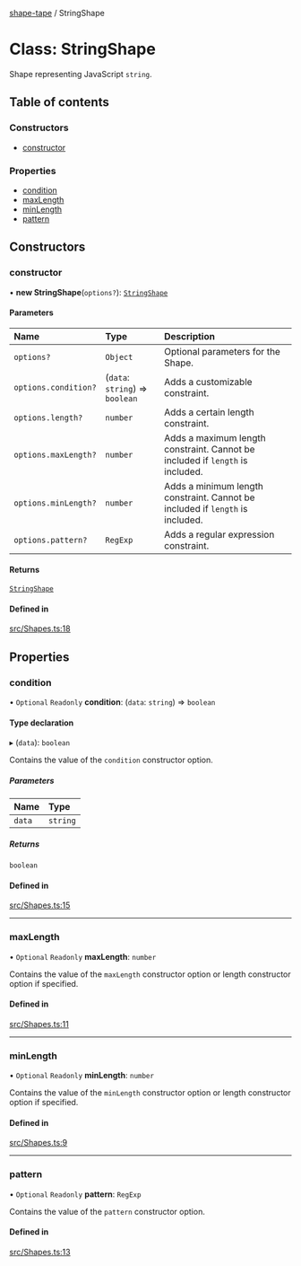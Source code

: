 [shape-tape](../index.md) / StringShape

# Class: StringShape

Shape representing JavaScript `string`.

## Table of contents

### Constructors

- [constructor](StringShape.md#constructor)

### Properties

- [condition](StringShape.md#condition)
- [maxLength](StringShape.md#maxlength)
- [minLength](StringShape.md#minlength)
- [pattern](StringShape.md#pattern)

## Constructors

### constructor

• **new StringShape**(`options?`): [`StringShape`](StringShape.md)

#### Parameters

| Name | Type | Description |
| :------ | :------ | :------ |
| `options?` | `Object` | Optional parameters for the Shape. |
| `options.condition?` | (`data`: `string`) => `boolean` | Adds a customizable constraint. |
| `options.length?` | `number` | Adds a certain length constraint. |
| `options.maxLength?` | `number` | Adds a maximum length constraint. Cannot be included if `length` is included. |
| `options.minLength?` | `number` | Adds a minimum length constraint. Cannot be included if `length` is included. |
| `options.pattern?` | `RegExp` | Adds a regular expression constraint. |

#### Returns

[`StringShape`](StringShape.md)

#### Defined in

[src/Shapes.ts:18](https://github.com/paulbarmstrong/shape-tape/blob/main/src/Shapes.ts#L18)

## Properties

### condition

• `Optional` `Readonly` **condition**: (`data`: `string`) => `boolean`

#### Type declaration

▸ (`data`): `boolean`

Contains the value of the `condition` constructor option.

##### Parameters

| Name | Type |
| :------ | :------ |
| `data` | `string` |

##### Returns

`boolean`

#### Defined in

[src/Shapes.ts:15](https://github.com/paulbarmstrong/shape-tape/blob/main/src/Shapes.ts#L15)

___

### maxLength

• `Optional` `Readonly` **maxLength**: `number`

Contains the value of the `maxLength` constructor option or length constructor option if specified.

#### Defined in

[src/Shapes.ts:11](https://github.com/paulbarmstrong/shape-tape/blob/main/src/Shapes.ts#L11)

___

### minLength

• `Optional` `Readonly` **minLength**: `number`

Contains the value of the `minLength` constructor option or length constructor option if specified.

#### Defined in

[src/Shapes.ts:9](https://github.com/paulbarmstrong/shape-tape/blob/main/src/Shapes.ts#L9)

___

### pattern

• `Optional` `Readonly` **pattern**: `RegExp`

Contains the value of the `pattern` constructor option.

#### Defined in

[src/Shapes.ts:13](https://github.com/paulbarmstrong/shape-tape/blob/main/src/Shapes.ts#L13)

